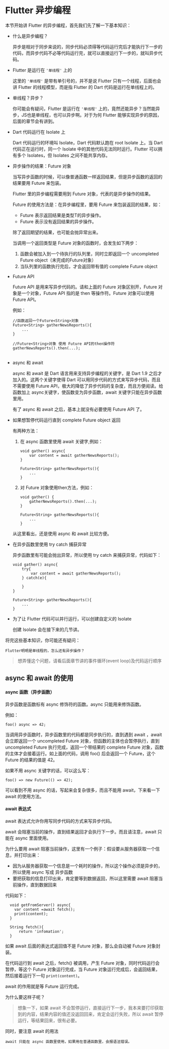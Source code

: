 # Flutter 异步编程

本节开始讲 Flutter 的异步编程，首先我们先了解一下基本知识：

*   什么是异步编程？
    
    异步是相对于同步来说的，同步代码必须得等代码运行完后才能执行下一步的代码，而异步代码不必等代码运行完，就可以直接运行下一步的，就叫异步代码。
    
*   Flutter 是运行在 `'单线程'` 上的
    
    这里的 `'单线程'` 是带有单引号的，并不是说 Flutter 只有一个线程，后面也会讲 Flutter 的线程模型，而是指 Flutter 的 Dart 代码是运行在单线程上的。
    
*   单线程？异步？
    
    你可能会有疑问，Flutter 是运行在 `'单线程'` 上的，竟然还能异步？当然能异步，JS也是单线程，也可以异步啊。对于为何 Flutter 能够实现异步的原因，后面的章节会有讲到。
    
*   Dart 代码运行在 Isolate 上
    
    Dart 代码运行的环境叫 Isolate，Dart 代码默认跑在 root Isolate 上。当 Dart 代码正在运行时，同一个 Isolate 中的其他代码无法同时运行。Flutter 可以拥有多个 Isolates，但 Isolates 之间不能共享内存。
    
*   异步操作的结果：Future 对象
    
    当写异步函数的时候，可以像普通函数一样返回结果，但是异步函数的返回的结果要用 Future 来包装。
    
    Flutter 里的异步编程需要用到 Future 对象，代表的是异步操作的结果。
    
    Future 的使用方法是：在异步编程里，要用 Future 来包装返回的结果，如：
    
    *   Future 表示返回结果是类型T的异步操作。
    *   Future 表示没有返回结果的异步操作。
    
    除了返回期望的结果，也可能会抛异常出来。
    
    当调用一个返回类型是 Future 对象的函数时，会发生如下两步：
    
    1.  函数会被加入到一个待执行的队列里，同时立即返回一个 uncompleted Future object（未完成的Future对象）
    2.  当队列里的函数执行完后，才会返回带有值的 complete Future object
*   Future API
    
    Future API 是用来写异步代码的。请和上面的 Future 对象区别开，Future 对象是一个对象，Future API 指的是 then 等操作符。Future 对象可以使用 Future API。
    
    例如：
    
    ```
    //函数返回一个Future<String>对象
    Future<String> gatherNewsReports(){
        ...
    }
    
    //Future<String>对象 使用 Future API的then操作符
    gatherNewsReports().then(...);
    
    
    ```
    
*   async 和 await
    
    async 和 await 是 Dart 语言用来支持异步编程的关键字，是 Dart 1.9 之后才加入的。这两个关键字使得 Dart 可以用同步代码的方式来写异步代码，而且不需要使用 Future API，极大的降低了异步代码的复杂度，而且方便阅读。给函数加上 async关键字，使函数变为异步函数，await 关键字只能在异步函数里用。
    
    有了 async 和 await 之后，基本上就没有必要使用 Future API 了。
    
*   如果想暂停代码运行直到 complete Future object 返回
    
    有两种方法：
    
    1.  在 async 函数里使用 await 关键字,例如：
        
        ```
        void gather() async{
            var content = await gatherNewsReports();
        }
        
        Future<String> gatherNewsReports(){
            ...
        }
        
        ```
        
    2.  对 Future 对象使用then方法，例如：
        
        ```
        void gather() {
            gatherNewsReports().then(...);
        }
        
        Future<String> gatherNewsReports(){
            ...
        }
        
        ```
        
    
    从这里看出，还是使用 async 和 await 比较方便。
    
*   在异步函数里使用 try catch 捕获异常
    
    异步函数里有可能会抛出异常，所以使用 try catch 来捕获异常，代码如下：
    
    ```
    void gather() async{
        try{
            var content = await gatherNewsReports();
        } catch(e){
            
        }
    }
        
    Future<String> gatherNewsReports(){
        ...
    }
    
    ```
    
*   为了让 Flutter 代码可以并行运行，可以创建自定义的 Isolate
    
    创建 Isolate 会在接下来的几节讲。
    

将完这些基本知识，你可能还有疑问：

`Flutter明明是单线程的，怎么还有异步操作？`

> 想弄懂这个问题，请看后面章节讲的事件循环(event loop)及代码运行顺序

## async 和 await 的使用

#### async 函数（异步函数）

异步函数是函数标有 async 修饰符的函数。async 只能用来修饰函数。

例如：

```
foo() async => 42;

```

当调用异步函数时，异步函数里的代码都是同步执行的，直到遇到 await ，await 会立即返回一个 uncompleted Future 对象，但函数的主体也会暂停执行，直到 uncompleted Future 执行完成，返回一个带结果的 complete Future 对象，函数的主体才会接着运行。如上面的代码，调用 foo() 后会返回一个 Future，这个 Future 的结果的值是 42。

如果不用 async 关键字的话，可以这么写：

```
foo() => new Future(() => 42);

```

可以看到不用 async 的话，写起来会复杂很多，而且不能用 await，下来看一下 await 的使用方法。

#### await 表达式

await 表达式允许你用写同步代码的方式来写异步代码。

await 会阻塞当前的操作，直到结果返回才会执行下一步。而且请注意，await 只能在 async 里面使用。

为什么要用 await 阻塞当前操作，这里有一个例子：假设要从服务器获取一个信息，并打印出来：

*   因为从服务器获取一个信息是一个耗时的操作，所以这个操作必须是异步的，所以使用 async 写成 异步函数
*   要把获取的信息打印出来，肯定要等到数据返回，所以这里需要 await 阻塞当前操作，直到数据回来

代码如下：

```
  void getFromServer() async{
    var content =await fetch();
    print(content);
  }

  String fetch(){
      return 'infomation';
  }

```

如果 await 后面的表达式返回值不是 Future 对象，那么会自动被 Future 对象封装。

在代码运行到 await 之后，fetch() 被调用，产生 Future 对象，同时代码运行会暂停，等这个 Future 对象运行完成，当 Future 对象运行完成后，会返回结果，然后接着运行下一句 `print(content)`。

await 的作用就是等 Future 运行完成。

为什么要这样子呢？

> 想象一下，如果 await 不会暂停运行，直接运行下一步，我本来要打印获取到的内容，结果内容的值还没返回回来，肯定会运行失败，所以 await 暂停运行，等结果回来，很有必要。

同时，要注意 await 的用法

```
await 只能在 async 函数里使用，如果用在普通函数里，会报语法错误。

```